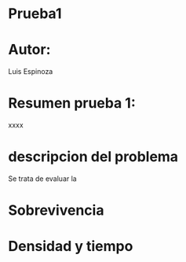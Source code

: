 # Prueba1
# Autor:
Luis Espinoza
# Resumen prueba 1:
xxxx
# descripcion del problema
Se trata de evaluar la 
# Sobrevivencia

# Densidad y tiempo


